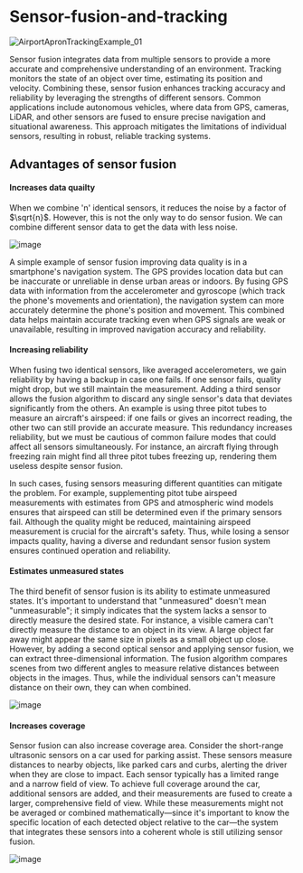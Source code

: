 # Sensor-fusion-and-tracking

![AirportApronTrackingExample_01](https://github.com/tech-lover-1510/Sensor-fusion-and-tracking/assets/136898779/b488dbf0-f957-4e88-9b6b-058e7a0bab57)

Sensor fusion integrates data from multiple sensors to provide a more accurate and comprehensive understanding of an environment. Tracking monitors the state of an object over time, estimating its position and velocity. Combining these, sensor fusion enhances tracking accuracy and reliability by leveraging the strengths of different sensors. Common applications include autonomous vehicles, where data from GPS, cameras, LiDAR, and other sensors are fused to ensure precise navigation and situational awareness. This approach mitigates the limitations of individual sensors, resulting in robust, reliable tracking systems.

## Advantages of sensor fusion
#### Increases data quailty
When we combine 'n' identical sensors, it reduces the noise by a factor of $\sqrt{n}$. However, this is not the only way to do sensor fusion. We can combine different sensor data to get the data with less noise.

![image](https://github.com/tech-lover-1510/Sensor-fusion-and-tracking/assets/136898779/15652c4f-c0e6-4756-a1c7-d46245ea0c75)

A simple example of sensor fusion improving data quality is in a smartphone's navigation system. The GPS provides location data but can be inaccurate or unreliable in dense urban areas or indoors. By fusing GPS data with information from the accelerometer and gyroscope (which track the phone's movements and orientation), the navigation system can more accurately determine the phone's position and movement. This combined data helps maintain accurate tracking even when GPS signals are weak or unavailable, resulting in improved navigation accuracy and reliability.

#### Increasing reliability
When fusing two identical sensors, like averaged accelerometers, we gain reliability by having a backup in case one fails. If one sensor fails, quality might drop, but we still maintain the measurement. Adding a third sensor allows the fusion algorithm to discard any single sensor's data that deviates significantly from the others. An example is using three pitot tubes to measure an aircraft's airspeed: if one fails or gives an incorrect reading, the other two can still provide an accurate measure. This redundancy increases reliability, but we must be cautious of common failure modes that could affect all sensors simultaneously. For instance, an aircraft flying through freezing rain might find all three pitot tubes freezing up, rendering them useless despite sensor fusion.

In such cases, fusing sensors measuring different quantities can mitigate the problem. For example, supplementing pitot tube airspeed measurements with estimates from GPS and atmospheric wind models ensures that airspeed can still be determined even if the primary sensors fail. Although the quality might be reduced, maintaining airspeed measurement is crucial for the aircraft's safety. Thus, while losing a sensor impacts quality, having a diverse and redundant sensor fusion system ensures continued operation and reliability.

#### Estimates unmeasured states
The third benefit of sensor fusion is its ability to estimate unmeasured states. It's important to understand that "unmeasured" doesn't mean "unmeasurable"; it simply indicates that the system lacks a sensor to directly measure the desired state. For instance, a visible camera can't directly measure the distance to an object in its view. A large object far away might appear the same size in pixels as a small object up close. However, by adding a second optical sensor and applying sensor fusion, we can extract three-dimensional information. The fusion algorithm compares scenes from two different angles to measure relative distances between objects in the images. Thus, while the individual sensors can't measure distance on their own, they can when combined.

![image](https://github.com/tech-lover-1510/Sensor-fusion-and-tracking/assets/136898779/8bdbbe36-487a-4896-844d-7bd9e9aedd2d)

#### Increases coverage
Sensor fusion can also increase coverage area. Consider the short-range ultrasonic sensors on a car used for parking assist. These sensors measure distances to nearby objects, like parked cars and curbs, alerting the driver when they are close to impact. Each sensor typically has a limited range and a narrow field of view. To achieve full coverage around the car, additional sensors are added, and their measurements are fused to create a larger, comprehensive field of view. While these measurements might not be averaged or combined mathematically—since it's important to know the specific location of each detected object relative to the car—the system that integrates these sensors into a coherent whole is still utilizing sensor fusion.

![image](https://github.com/tech-lover-1510/Sensor-fusion-and-tracking/assets/136898779/166b1c5d-67bf-4661-a453-da6128ff18ff)

